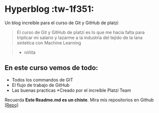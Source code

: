 # Hyperblog :tw-1f351:
Un blog increíble para el curso de Git y GitHub de platzi
>El curso de Git y GitHub de platzi  es lo que me hacia falta para triplicar mi salario y lazarme a la industria del tejido de la lana sintetica con Machine Learning

> - niñita

## En este curso vemos de todo:
* Todos los commandos de GIT
* El flujo de trabajo de GitHub
* Las buenas practicas
*Creado por el increíble Platzi Team

Recuerda **Este Readme.md es un chiste**. Mira mis repositorios en Github [[Repo]](https://github.com/canaranjom "[Repo]")